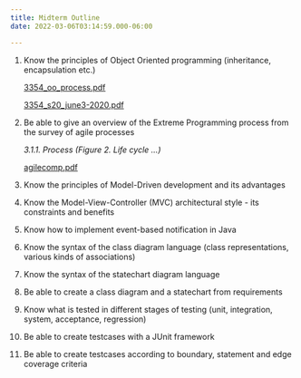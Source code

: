 ```yaml
---
title: Midterm Outline
date: 2022-03-06T03:14:59.000-06:00

---
```

 1. Know the principles of Object Oriented programming (inheritance, encapsulation etc.)

    [3354_oo_process.pdf](https://heuristic-brahmagupta-965a2c.netlify.app/uploads/3354_oo_process.pdf)

    [3354_s20_june3-2020.pdf](https://heuristic-brahmagupta-965a2c.netlify.app/uploads/3354_s20_june3-2020.pdf)
 2. Be able to give an overview of the Extreme Programming process from the survey of agile processes

    _3.1.1. Process (Figure 2. Life cycle ...)_

    [agilecomp.pdf](https://heuristic-brahmagupta-965a2c.netlify.app/uploads/agilecomp.pdf)
 3. Know the principles of Model-Driven development and its advantages
 4. Know the Model-View-Controller (MVC) architectural style - its constraints and benefits
 5. Know how to implement event-based notification in Java
 6. Know the syntax of the class diagram language (class representations, various kinds of associations)
 7. Know the syntax of the statechart diagram language
 8. Be able to create a class diagram and a statechart from requirements
 9. Know what is tested in different stages of testing (unit, integration, system, acceptance, regression)
10. Be able to create testcases with a JUnit framework
11. Be able to create testcases according to boundary, statement and edge coverage criteria
